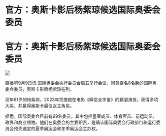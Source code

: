 # 官方：奥斯卡影后杨紫琼候选国际奥委会委员

# 官方：奥斯卡影后杨紫琼候选国际奥委会委员

![](https://inews.gtimg.com/om_bt/OtIppnM_wr51ref68p4lB3zgumcqVb7YTfuBUCbcFKIisAA/1000)

直播吧9月9日讯 国际奥委会执行委员会周五举行会议，同意提名8名新的国际奥委会委员，奥斯卡影后杨紫琼在列。

现年61岁的杨紫琼，2023年凭借她在电影《瞬息全宇宙》的精湛演技，获得多项大奖，并赢得奥斯卡最佳女主角奖。

据悉，国际奥委会目前有99名委员，其中包括皇室成员、体育官员、前运动员、政界和商业领袖。他们在奥委会的主要职责，是确认国际奥委会行政部门和运行委员会预先选定的夏季奥运会和冬季奥运会主办权。

